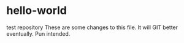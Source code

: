 hello-world
===========

test repository
These are some changes to this file.
It will GIT better eventually.
Pun intended.
